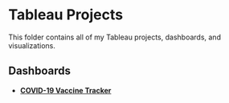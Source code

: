 # Tableau Projects

This folder contains all of my Tableau projects, dashboards, and visualizations.

## Dashboards

- [__COVID-19 Vaccine Tracker__](https://github.com/mattabruzzeseott/data_analysis_portfolio/tree/main/tableau_dashboards/covid_vaccine_tracker)
